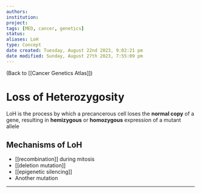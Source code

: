 ```yaml
---
authors: 
institution: 
project: 
tags: [MED, cancer, genetics]
status: 
aliases: LoH
type: Concept
date created: Tuesday, August 22nd 2023, 9:02:21 pm
date modified: Sunday, August 27th 2023, 7:55:09 pm
---
```


(Back to [[Cancer Genetics Atlas]])

# Loss of Heterozygosity

LoH is the process by which a precancerous cell loses the **normal copy** of a gene, resulting in **hemizygous** or **homozygous** expression of a mutant allele
## Mechanisms of LoH
- [[recombination]] during mitosis
- [[deletion mutation]]
- [[epigenetic silencing]]
- Another mutation

---
